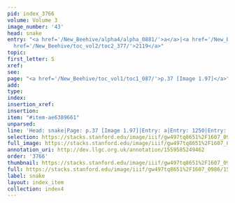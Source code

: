 ```yaml
---
pid: index_3766
volume: Volume 3
image_number: '43'
head: snake
entry: "<a href='/New_Beehive/alpha4/alpha_0881/'>a</a>|<a href='/New_Beehive/toc_vol2/toc2_243/'>1250</a>|<a
  href='/New_Beehive/toc_vol2/toc2_377/'>2119</a>"
topic: 
first_letter: S
xref: 
see: 
page: "<a href='/New_Beehive/toc_vol1/toc1_087/'>p.37 [Image 1.97]</a>"
add: 
type: 
index: 
insertion_xref: 
insertion: 
item: "#item-ae6389661"
unparsed: 
line: 'Head: snake|Page: p.37 [Image 1.97]|Entry: a|Entry: 1250|Entry: 2119|#item-ae6389661'
selection: https://stacks.stanford.edu/image/iiif/gw497tq8651%2F1607_0986/1568,683,609,170/full/0/default.jpg
full_image: https://stacks.stanford.edu/image/iiif/gw497tq8651%2F1607_0986/full/full/0/default.jpg
annotation_uri: http://dev.llgc.org.uk/annotation/1559585249462
order: '3766'
thumbnail: https://stacks.stanford.edu/image/iiif/gw497tq8651%2F1607_0986/1568,683,609,170/150,/0/default.jpg
full: https://stacks.stanford.edu/image/iiif/gw497tq8651%2F1607_0986/1568,683,609,170/full/0/default.jpg
label: snake
layout: index_item
collection: index4
---
```

